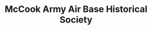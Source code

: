 ---
layout: repo
title: "McCook Army Air Base Historical Society"
id: 11698
permalink: repos/11698/
---
